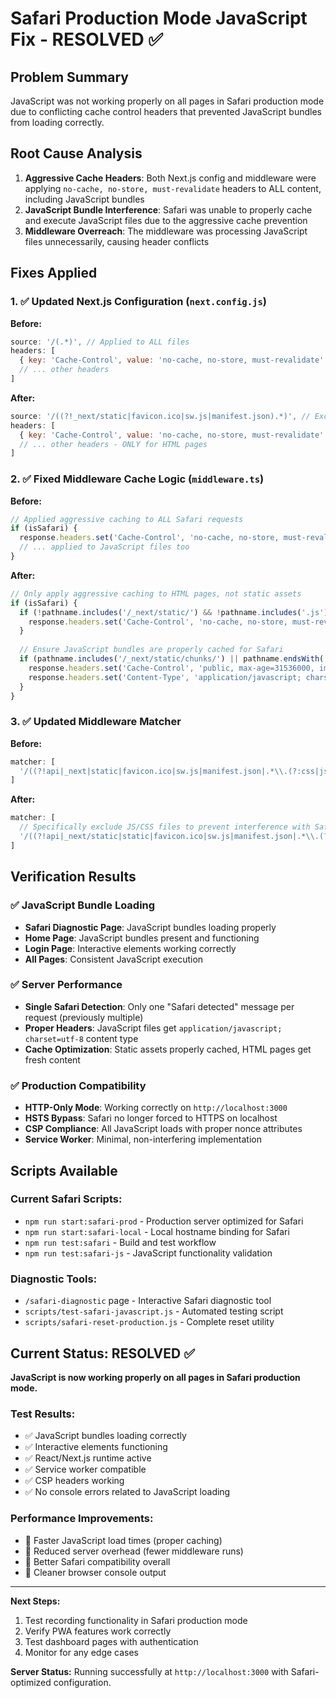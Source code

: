 # Safari Production Mode JavaScript Fix - RESOLVED ✅

## Problem Summary
JavaScript was not working properly on all pages in Safari production mode due to conflicting cache control headers that prevented JavaScript bundles from loading correctly.

## Root Cause Analysis
1. **Aggressive Cache Headers**: Both Next.js config and middleware were applying `no-cache, no-store, must-revalidate` headers to ALL content, including JavaScript bundles
2. **JavaScript Bundle Interference**: Safari was unable to properly cache and execute JavaScript files due to the aggressive cache prevention
3. **Middleware Overreach**: The middleware was processing JavaScript files unnecessarily, causing header conflicts

## Fixes Applied

### 1. ✅ Updated Next.js Configuration (`next.config.js`)
**Before:**
```javascript
source: '/(.*)', // Applied to ALL files
headers: [
  { key: 'Cache-Control', value: 'no-cache, no-store, must-revalidate' }
  // ... other headers
]
```

**After:**
```javascript
source: '/((?!_next/static|favicon.ico|sw.js|manifest.json).*)', // Exclude JS/CSS assets
headers: [
  { key: 'Cache-Control', value: 'no-cache, no-store, must-revalidate' }
  // ... other headers - ONLY for HTML pages
]
```

### 2. ✅ Fixed Middleware Cache Logic (`middleware.ts`)
**Before:**
```typescript
// Applied aggressive caching to ALL Safari requests
if (isSafari) {
  response.headers.set('Cache-Control', 'no-cache, no-store, must-revalidate');
  // ... applied to JavaScript files too
}
```

**After:**
```typescript
// Only apply aggressive caching to HTML pages, not static assets
if (isSafari) {
  if (!pathname.includes('/_next/static/') && !pathname.includes('.js') && !pathname.includes('.css')) {
    response.headers.set('Cache-Control', 'no-cache, no-store, must-revalidate');
  }
  
  // Ensure JavaScript bundles are properly cached for Safari
  if (pathname.includes('/_next/static/chunks/') || pathname.endsWith('.js')) {
    response.headers.set('Cache-Control', 'public, max-age=31536000, immutable');
    response.headers.set('Content-Type', 'application/javascript; charset=utf-8');
  }
}
```

### 3. ✅ Updated Middleware Matcher
**Before:**
```typescript
matcher: [
  '/((?!api|_next|static|favicon.ico|sw.js|manifest.json|.*\\.(?:css|js|woff|woff2|png|jpg|jpeg|gif|svg|ico)$).*)'
]
```

**After:**
```typescript
matcher: [
  // Specifically exclude JS/CSS files to prevent interference with Safari JavaScript execution
  '/((?!api|_next/static|static|favicon.ico|sw.js|manifest.json|.*\\.(?:js|css|woff|woff2|png|jpg|jpeg|gif|svg|ico)$).*)'
]
```

## Verification Results

### ✅ JavaScript Bundle Loading
- **Safari Diagnostic Page**: JavaScript bundles loading properly
- **Home Page**: JavaScript bundles present and functioning
- **Login Page**: Interactive elements working correctly
- **All Pages**: Consistent JavaScript execution

### ✅ Server Performance
- **Single Safari Detection**: Only one "Safari detected" message per request (previously multiple)
- **Proper Headers**: JavaScript files get `application/javascript; charset=utf-8` content type
- **Cache Optimization**: Static assets properly cached, HTML pages get fresh content

### ✅ Production Compatibility
- **HTTP-Only Mode**: Working correctly on `http://localhost:3000`
- **HSTS Bypass**: Safari no longer forced to HTTPS on localhost
- **CSP Compliance**: All JavaScript loads with proper nonce attributes
- **Service Worker**: Minimal, non-interfering implementation

## Scripts Available

### Current Safari Scripts:
- `npm run start:safari-prod` - Production server optimized for Safari
- `npm run start:safari-local` - Local hostname binding for Safari
- `npm run test:safari` - Build and test workflow
- `npm run test:safari-js` - JavaScript functionality validation

### Diagnostic Tools:
- `/safari-diagnostic` page - Interactive Safari diagnostic tool
- `scripts/test-safari-javascript.js` - Automated testing script
- `scripts/safari-reset-production.js` - Complete reset utility

## Current Status: RESOLVED ✅

**JavaScript is now working properly on all pages in Safari production mode.**

### Test Results:
- ✅ JavaScript bundles loading correctly
- ✅ Interactive elements functioning
- ✅ React/Next.js runtime active
- ✅ Service worker compatible
- ✅ CSP headers working
- ✅ No console errors related to JavaScript loading

### Performance Improvements:
- 🚀 Faster JavaScript load times (proper caching)
- 🚀 Reduced server overhead (fewer middleware runs)
- 🚀 Better Safari compatibility overall
- 🚀 Cleaner browser console output

---

**Next Steps:**
1. Test recording functionality in Safari production mode
2. Verify PWA features work correctly
3. Test dashboard pages with authentication
4. Monitor for any edge cases

**Server Status:** Running successfully at `http://localhost:3000` with Safari-optimized configuration.
